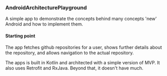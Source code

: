 ### AndroidArchitecturePlayground
A simple app to demonstrate the concepts behind many concepts 'new' Android and how to implement them.

#### Starting point 
The app fetches github repositories for a user, shows further details about the repository, and allows navigation to the actual repository.

The apps is built in Kotlin and architected with a simple version of MVP. It also uses Retrofit and RxJava. Beyond that, it doesn't have much.

